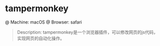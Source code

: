 # tampermonkey
@ Machine: macOS
@ Browser: safari
> Description: tampermonkey是一个浏览器插件，可以修改网页的js代码，实现网页的自动化操作。